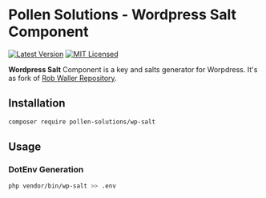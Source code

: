 # Pollen Solutions - Wordpress Salt Component

[![Latest Version](https://img.shields.io/badge/release-1.0.0-blue?style=for-the-badge)](https://www.pollen-solutions/components/wp-salt/)
[![MIT Licensed](https://img.shields.io/badge/license-MIT-green?style=for-the-badge)](LICENSE.md)

**Wordpress Salt** Component is a key and salts generator for Worpdress. 
It's as fork of [Rob Waller Repository](https://github.com/RobDWaller/wordpress-salts-generator).

## Installation

```bash
composer require pollen-solutions/wp-salt
```

## Usage

### DotEnv Generation

```bash
php vendor/bin/wp-salt >> .env
```
